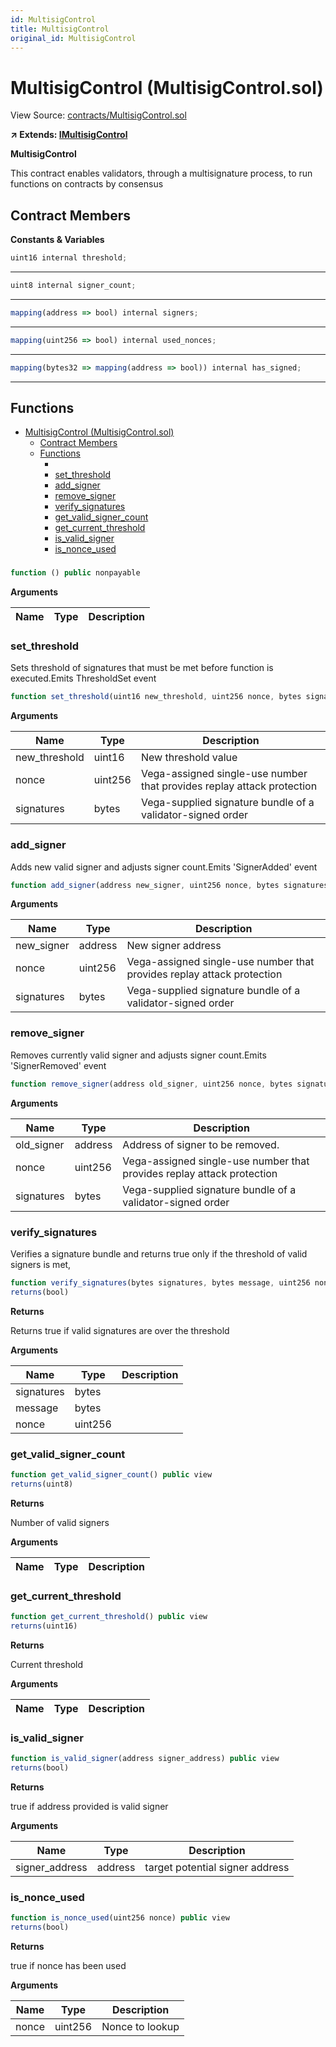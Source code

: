 ```yaml
---
id: MultisigControl
title: MultisigControl
original_id: MultisigControl
---
```


# MultisigControl (MultisigControl.sol)

View Source: [contracts/MultisigControl.sol](https://github.com/vegaprotocol/MultisigControl/blob/develop/contracts/MultisigControl.sol)

**↗ Extends: [IMultisigControl](../interfaces/IMultisigControl)**

**MultisigControl**

This contract enables validators, through a multisignature process, to run functions on contracts by consensus

## Contract Members
**Constants & Variables**

```js
uint16 internal threshold;
```
---

```js
uint8 internal signer_count;
```
---

```js
mapping(address => bool) internal signers;
```
---

```js
mapping(uint256 => bool) internal used_nonces;
```
---

```js
mapping(bytes32 => mapping(address => bool)) internal has_signed;
```
---

## Functions

- [MultisigControl (MultisigControl.sol)](#multisigcontrol-multisigcontrolsol)
  - [Contract Members](#contract-members)
  - [Functions](#functions)
    - [](#)
    - [set_threshold](#set_threshold)
    - [add_signer](#add_signer)
    - [remove_signer](#remove_signer)
    - [verify_signatures](#verify_signatures)
    - [get_valid_signer_count](#get_valid_signer_count)
    - [get_current_threshold](#get_current_threshold)
    - [is_valid_signer](#is_valid_signer)
    - [is_nonce_used](#is_nonce_used)

### 

```js
function () public nonpayable
```

**Arguments**

| Name        | Type           | Description  |
| ------------- |------------- | -----|

### set_threshold

Sets threshold of signatures that must be met before function is executed.Emits ThresholdSet event

```js
function set_threshold(uint16 new_threshold, uint256 nonce, bytes signatures) public nonpayable
```

**Arguments**

| Name        | Type           | Description  |
| ------------- |------------- | -----|
| new_threshold | uint16 | New threshold value | 
| nonce | uint256 | Vega-assigned single-use number that provides replay attack protection | 
| signatures | bytes | Vega-supplied signature bundle of a validator-signed order | 

### add_signer

Adds new valid signer and adjusts signer count.Emits 'SignerAdded' event

```js
function add_signer(address new_signer, uint256 nonce, bytes signatures) public nonpayable
```

**Arguments**

| Name        | Type           | Description  |
| ------------- |------------- | -----|
| new_signer | address | New signer address | 
| nonce | uint256 | Vega-assigned single-use number that provides replay attack protection | 
| signatures | bytes | Vega-supplied signature bundle of a validator-signed order | 

### remove_signer

Removes currently valid signer and adjusts signer count.Emits 'SignerRemoved' event

```js
function remove_signer(address old_signer, uint256 nonce, bytes signatures) public nonpayable
```

**Arguments**

| Name        | Type           | Description  |
| ------------- |------------- | -----|
| old_signer | address | Address of signer to be removed. | 
| nonce | uint256 | Vega-assigned single-use number that provides replay attack protection | 
| signatures | bytes | Vega-supplied signature bundle of a validator-signed order | 

### verify_signatures

Verifies a signature bundle and returns true only if the threshold of valid signers is met,

```js
function verify_signatures(bytes signatures, bytes message, uint256 nonce) public nonpayable
returns(bool)
```

**Returns**

Returns true if valid signatures are over the threshold

**Arguments**

| Name        | Type           | Description  |
| ------------- |------------- | -----|
| signatures | bytes |  | 
| message | bytes |  | 
| nonce | uint256 |  | 

### get_valid_signer_count

```js
function get_valid_signer_count() public view
returns(uint8)
```

**Returns**

Number of valid signers

**Arguments**

| Name        | Type           | Description  |
| ------------- |------------- | -----|

### get_current_threshold

```js
function get_current_threshold() public view
returns(uint16)
```

**Returns**

Current threshold

**Arguments**

| Name        | Type           | Description  |
| ------------- |------------- | -----|

### is_valid_signer

```js
function is_valid_signer(address signer_address) public view
returns(bool)
```

**Returns**

true if address provided is valid signer

**Arguments**

| Name        | Type           | Description  |
| ------------- |------------- | -----|
| signer_address | address | target potential signer address | 

### is_nonce_used

```js
function is_nonce_used(uint256 nonce) public view
returns(bool)
```

**Returns**

true if nonce has been used

**Arguments**

| Name        | Type           | Description  |
| ------------- |------------- | -----|
| nonce | uint256 | Nonce to lookup | 

